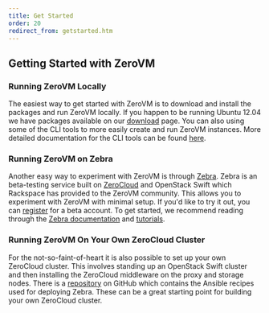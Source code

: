 ```yaml
---
title: Get Started
order: 20
redirect_from: getstarted.htm
---
```


## Getting Started with ZeroVM

### Running ZeroVM Locally

The easiest way to get started with ZeroVM is to download and install
the packages and run ZeroVM locally. If you happen to be running
Ubuntu 12.04 we have packages available on our
[download](download.html) page. You can also using some of the CLI
tools to more easily create and run ZeroVM instances. More detailed
documentation for the CLI tools can be found
[here](http://docs.zerovm.org/en/latest/clitools.html).

### Running ZeroVM on Zebra

Another easy way to experiment with ZeroVM is through
[Zebra](https://zebra.zerovm.org). Zebra is an beta-testing service
built on [ZeroCloud](https://github.com/zerovm/zerocloud) and
OpenStack Swift which Rackspace has provided to the ZeroVM community.
This allows you to experiment with ZeroVM with minimal setup. If you'd
like to try it out, you can
[register](https://zebra.zerovm.org/register.html) for a beta account.
To get started, we recommend reading through the
[Zebra documentation](http://docs.zerovm.org/en/latest/zebra/zebra.html)
and [tutorials](http://docs.zerovm.org/en/latest/zebra/tutorial.html).

### Running ZeroVM On Your Own ZeroCloud Cluster

For the not-so-faint-of-heart it is also possible to set up your own
ZeroCloud cluster. This involves standing up an OpenStack Swift
cluster and then installing the ZeroCloud middleware on the proxy and
storage nodes. There is a
[repository](https://github.com/ludditry/ansible-zwift) on GitHub
which contains the Ansible recipes used for deploying Zebra. These can
be a great starting point for building your own ZeroCloud cluster.
